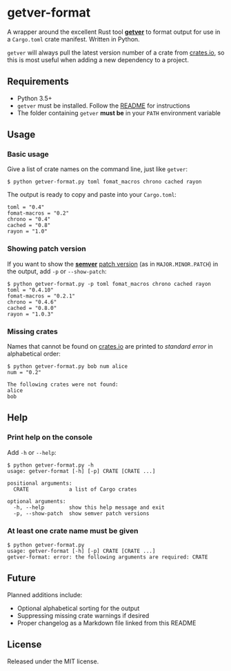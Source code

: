 # getver-format

A wrapper around the excellent Rust tool **[getver](https://github.com/phynalle/getver)** to format output for use in a `Cargo.toml` crate manifest. Written in Python.

`getver` will always pull the latest version number of a crate from [crates.io][crates-io], so this is most useful when adding a new dependency to a project.

## Requirements

 * Python 3.5+
 * `getver` must be installed. Follow the [README](https://github.com/phynalle/getver/blob/master/README.md) for instructions
 * The folder containing `getver` **must be** in your `PATH` environment variable

## Usage

### Basic usage

Give a list of crate names on the command line, just like `getver`:

```
$ python getver-format.py toml fomat_macros chrono cached rayon
```

The output is ready to copy and paste into your `Cargo.toml`:

```
toml = "0.4"
fomat-macros = "0.2"
chrono = "0.4"
cached = "0.8"
rayon = "1.0"
```

### Showing patch version

If you want to show the **[semver][semver]** [patch version][semver-patch] (as in `MAJOR.MINOR.PATCH`) in the output, add `-p` or `--show-patch`:

```
$ python getver-format.py -p toml fomat_macros chrono cached rayon
toml = "0.4.10"
fomat-macros = "0.2.1"
chrono = "0.4.6"
cached = "0.8.0"
rayon = "1.0.3"
```

### Missing crates

Names that cannot be found on [crates.io][crates-io] are printed to *standard error* in alphabetical order:

```
$ python getver-format.py bob num alice
num = "0.2"

The following crates were not found:
alice
bob
```

## Help

### Print help on the console

Add `-h` or `--help`:

```
$ python getver-format.py -h
usage: getver-format [-h] [-p] CRATE [CRATE ...]

positional arguments:
  CRATE             a list of Cargo crates

optional arguments:
  -h, --help        show this help message and exit
  -p, --show-patch  show semver patch versions
```

### At least one crate name must be given

```
$ python getver-format.py
usage: getver-format [-h] [-p] CRATE [CRATE ...]
getver-format: error: the following arguments are required: CRATE
```

## Future

Planned additions include:
 * Optional alphabetical sorting for the output
 * Suppressing missing crate warnings if desired
 * Proper changelog as a Markdown file linked from this README 

## License

Released under the MIT license.

[semver]: https://semver.org/ "Semantic Versioning"
[semver-patch]: https://semver.org/#spec-item-6 "Semantic Versioning Specification, item 6: Patch version"
[crates-io]: https://crates.io/ "crates.io: The Rust community’s crate registry"
